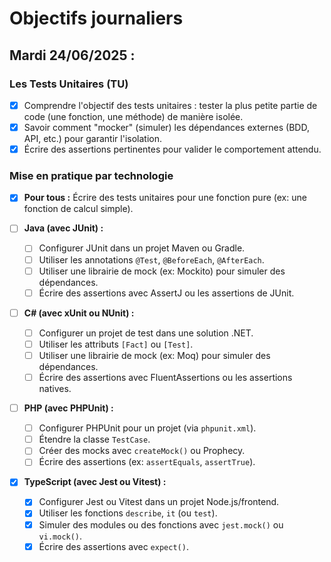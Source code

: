 # Objectifs journaliers

## Mardi 24/06/2025 :

### Les Tests Unitaires (TU)
- [X] Comprendre l'objectif des tests unitaires : tester la plus petite partie de code (une fonction, une méthode) de manière isolée.
- [X] Savoir comment "mocker" (simuler) les dépendances externes (BDD, API, etc.) pour garantir l'isolation.
- [X] Écrire des assertions pertinentes pour valider le comportement attendu.

### Mise en pratique par technologie
- [X] **Pour tous :** Écrire des tests unitaires pour une fonction pure (ex: une fonction de calcul simple).

- [ ] **Java (avec JUnit) :**
  - [ ] Configurer JUnit dans un projet Maven ou Gradle.
  - [ ] Utiliser les annotations `@Test`, `@BeforeEach`, `@AfterEach`.
  - [ ] Utiliser une librairie de mock (ex: Mockito) pour simuler des dépendances.
  - [ ] Écrire des assertions avec AssertJ ou les assertions de JUnit.

- [ ] **C# (avec xUnit ou NUnit) :**
  - [ ] Configurer un projet de test dans une solution .NET.
  - [ ] Utiliser les attributs `[Fact]` ou `[Test]`.
  - [ ] Utiliser une librairie de mock (ex: Moq) pour simuler des dépendances.
  - [ ] Écrire des assertions avec FluentAssertions ou les assertions natives.

- [ ] **PHP (avec PHPUnit) :**
  - [ ] Configurer PHPUnit pour un projet (via `phpunit.xml`).
  - [ ] Étendre la classe `TestCase`.
  - [ ] Créer des mocks avec `createMock()` ou Prophecy.
  - [ ] Écrire des assertions (ex: `assertEquals`, `assertTrue`).

- [x] **TypeScript (avec Jest ou Vitest) :**
  - [x] Configurer Jest ou Vitest dans un projet Node.js/frontend.
  - [x] Utiliser les fonctions `describe`, `it` (ou `test`).
  - [x] Simuler des modules ou des fonctions avec `jest.mock()` ou `vi.mock()`.
  - [x] Écrire des assertions avec `expect()`. 